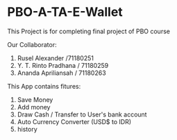 # PBO-A-TA-E-Wallet
This Project is for completing final project of PBO course

Our Collaborator:
1. Rusel Alexander /71180251
2. Y. T. Rinto Pradhana / 71180259
3. Ananda Apriliansah / 71180263

This App contains fitures:
1. Save Money
2. Add money
3. Draw Cash / Transfer to User's bank account
4. Auto Currency Converter (USD$ to IDR)
5. history
